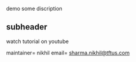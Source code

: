 demo
some discription





## subheader 


watch tutorial on youtube



maintainer= nikhil 
email= sharma.nikhil@tftus.com